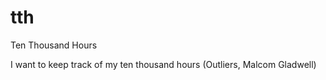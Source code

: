 # tth
Ten Thousand Hours

I want to keep track of my ten thousand hours (Outliers, Malcom Gladwell)
